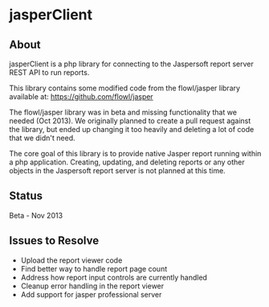 jasperClient
============

About
-----
jasperClient is a php library for connecting to the Jaspersoft report server
REST API to run reports.
 
This library contains some modified code from the flowl/jasper library available at:
https://github.com/flowl/jasper

The flowl/jasper library was in beta and missing functionality that we needed
(Oct 2013). We originally planned to create a pull request against the library,
but ended up changing it too heavily and deleting a lot of code that we didn't
need.

The core goal of this library is to provide native Jasper report running within
a php application. Creating, updating, and deleting reports or any other objects
in the Jaspersoft report server is not planned at this time.


Status
------
Beta - Nov 2013


Issues to Resolve
-----------------
* Upload the report viewer code
* Find better way to handle report page count
* Address how report input controls are currently handled
* Cleanup error handling in the report viewer
* Add support for jasper professional server
